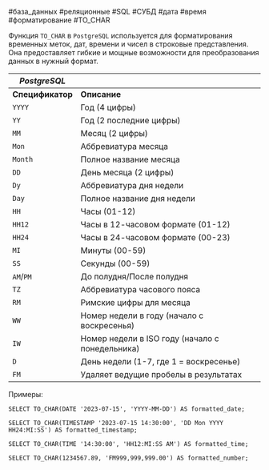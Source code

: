 #база_данных #реляционные #SQL #СУБД #дата #время #форматирование #TO_CHAR 

Функция `TO_CHAR` в `PostgreSQL` используется для форматирования временных меток, дат, времени и чисел в строковые представления. Она предоставляет гибкие и мощные возможности для преобразования данных в нужный формат.

| ***PostgreSQL*** |                                                 |
| ---------------- | ----------------------------------------------- |
| **Спецификатор** | **Описание**                                    |
| `YYYY`           | Год (4 цифры)                                   |
| `YY`             | Год (2 последние цифры)                         |
| `MM`             | Месяц (2 цифры)                                 |
| `Mon`            | Аббревиатура месяца                             |
| `Month`          | Полное название месяца                          |
| `DD`             | День месяца (2 цифры)                           |
| `Dy`             | Аббревиатура дня недели                         |
| `Day`            | Полное название дня недели                      |
| `HH`             | Часы (01-12)                                    |
| `HH12`           | Часы в 12-часовом формате (01-12)               |
| `HH24`           | Часы в 24-часовом формате (00-23)               |
| `MI`             | Минуты (00-59)                                  |
| `SS`             | Секунды (00-59)                                 |
| `AM`/`PM`        | До полудня/После полудня                        |
| `TZ`             | Аббревиатура часового пояса                     |
| `RM`             | Римские цифры для месяца                        |
| `WW`             | Номер недели в году (начало с воскресенья)      |
| `IW`             | Номер недели в ISO году (начало с понедельника) |
| `D`              | День недели (1-7, где 1 = воскресенье)          |
| `FM`             | Удаляет ведущие пробелы в результатах           |
Примеры:
```PostgreSQL
SELECT TO_CHAR(DATE '2023-07-15', 'YYYY-MM-DD') AS formatted_date;
```

```PostgreSQL
SELECT TO_CHAR(TIMESTAMP '2023-07-15 14:30:00', 'DD Mon YYYY HH24:MI:SS') AS formatted_timestamp;
```

```PostgreSQL
SELECT TO_CHAR(TIME '14:30:00', 'HH12:MI:SS AM') AS formatted_time;
```

```PostgreSQL
SELECT TO_CHAR(1234567.89, 'FM999,999,999.00') AS formatted_number;
```
